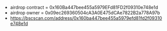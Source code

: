 - airdrop contract = 0x160Ba447bee455a5979EFd81FD2f09310e748e1d
- airdrop owner = 0x09ec269360504cA3A0E475dCAe7822B2a778A97b
- https://bscscan.com/address/0x160ba447bee455a5979efd81fd2f09310e748e1d
